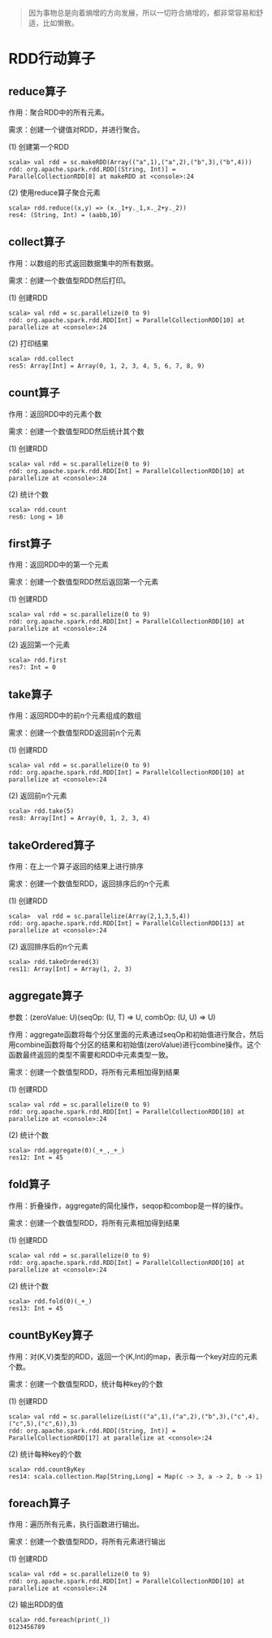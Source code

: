 >因为事物总是向着熵增的方向发展，所以一切符合熵增的，都非常容易和舒适，比如懒散。

# RDD行动算子

## reduce算子

作用：聚合RDD中的所有元素。

需求：创建一个键值对RDD，并进行聚合。

(1) 创建第一个RDD

```
scala> val rdd = sc.makeRDD(Array(("a",1),("a",2),("b",3),("b",4)))
rdd: org.apache.spark.rdd.RDD[(String, Int)] = ParallelCollectionRDD[8] at makeRDD at <console>:24
```

(2) 使用reduce算子聚合元素

```
scala> rdd.reduce((x,y) => (x._1+y._1,x._2+y._2))
res4: (String, Int) = (aabb,10)
```



## collect算子

作用：以数组的形式返回数据集中的所有数据。

需求：创建一个数值型RDD然后打印。

(1) 创建RDD

```
scala> val rdd = sc.parallelize(0 to 9)
rdd: org.apache.spark.rdd.RDD[Int] = ParallelCollectionRDD[10] at parallelize at <console>:24
```

(2) 打印结果

```
scala> rdd.collect
res5: Array[Int] = Array(0, 1, 2, 3, 4, 5, 6, 7, 8, 9)
```



## count算子

作用：返回RDD中的元素个数

需求：创建一个数值型RDD然后统计其个数

(1) 创建RDD

```
scala> val rdd = sc.parallelize(0 to 9)
rdd: org.apache.spark.rdd.RDD[Int] = ParallelCollectionRDD[10] at parallelize at <console>:24
```

(2) 统计个数

```
scala> rdd.count
res6: Long = 10
```



## first算子

作用：返回RDD中的第一个元素

需求：创建一个数值型RDD然后返回第一个元素

(1) 创建RDD

```
scala> val rdd = sc.parallelize(0 to 9)
rdd: org.apache.spark.rdd.RDD[Int] = ParallelCollectionRDD[10] at parallelize at <console>:24
```

(2) 返回第一个元素

```
scala> rdd.first
res7: Int = 0
```



## take算子

作用：返回RDD中的前n个元素组成的数组

需求：创建一个数值型RDD返回前n个元素

(1) 创建RDD

```
scala> val rdd = sc.parallelize(0 to 9)
rdd: org.apache.spark.rdd.RDD[Int] = ParallelCollectionRDD[10] at parallelize at <console>:24
```

(2) 返回前n个元素

```
scala> rdd.take(5)
res8: Array[Int] = Array(0, 1, 2, 3, 4)
```

 

## takeOrdered算子

作用：在上一个算子返回的结果上进行排序

需求：创建一个数值型RDD，返回排序后的n个元素

(1) 创建RDD

```
scala>  val rdd = sc.parallelize(Array(2,1,3,5,4))
rdd: org.apache.spark.rdd.RDD[Int] = ParallelCollectionRDD[13] at parallelize at <console>:24
```

(2) 返回排序后的n个元素

```
scala> rdd.takeOrdered(3)
res11: Array[Int] = Array(1, 2, 3)
```



## aggregate算子

参数：(zeroValue: U)(seqOp: (U, T) ⇒ U, combOp: (U, U) ⇒ U)

作用：aggregate函数将每个分区里面的元素通过seqOp和初始值进行聚合，然后用combine函数将每个分区的结果和初始值(zeroValue)进行combine操作。这个函数最终返回的类型不需要和RDD中元素类型一致。

需求：创建一个数值型RDD，将所有元素相加得到结果

(1) 创建RDD

```
scala> val rdd = sc.parallelize(0 to 9)
rdd: org.apache.spark.rdd.RDD[Int] = ParallelCollectionRDD[10] at parallelize at <console>:24
```

(2) 统计个数

```
scala> rdd.aggregate(0)(_+_,_+_)
res12: Int = 45
```



## fold算子

作用：折叠操作，aggregate的简化操作，seqop和combop是一样的操作。

需求：创建一个数值型RDD，将所有元素相加得到结果

(1) 创建RDD

```
scala> val rdd = sc.parallelize(0 to 9)
rdd: org.apache.spark.rdd.RDD[Int] = ParallelCollectionRDD[10] at parallelize at <console>:24
```

(2) 统计个数

```
scala> rdd.fold(0)(_+_)
res13: Int = 45
```



## countByKey算子

作用：对(K,V)类型的RDD，返回一个(K,Int)的map，表示每一个key对应的元素个数。

需求：创建一个数值型RDD，统计每种key的个数

(1) 创建RDD

```
scala> val rdd = sc.parallelize(List(("a",1),("a",2),("b",3),("c",4),("c",5),("c",6)),3)
rdd: org.apache.spark.rdd.RDD[(String, Int)] = ParallelCollectionRDD[17] at parallelize at <console>:24
```

(2) 统计每种key的个数

```
scala> rdd.countByKey
res14: scala.collection.Map[String,Long] = Map(c -> 3, a -> 2, b -> 1)
```



## foreach算子

作用：遍历所有元素，执行函数进行输出。

需求：创建一个数值型RDD，将所有元素进行输出

(1) 创建RDD

```
scala> val rdd = sc.parallelize(0 to 9)
rdd: org.apache.spark.rdd.RDD[Int] = ParallelCollectionRDD[10] at parallelize at <console>:24
```

(2) 输出RDD的值

```
scala> rdd.foreach(print(_))
0123456789
```




